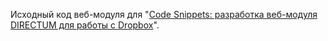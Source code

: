 Исходный код веб-модуля для "[Code Snippets: разработка веб-модуля DIRECTUM для работы с Dropbox](https://club.directum.ru/post/746)".
